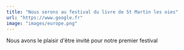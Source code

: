 ```yaml
---
title: "Nous serons au festival du livre de St Martin les oies"
url: "https://www.google.fr"
image: "images/europe.png"
---
```

Nous avons le plaisir d'être invité pour notre premier festival
